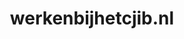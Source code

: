 ---
layout: post
title: "werkenbijhetcjib.nl"
internal_url: "/dutchgov/werkenbijhetcjib.nl.html"
subdomains_count: 1
all_subdomains_count: 1
urls_count: 1
ssl_rank: 0
http_rank: 89
url_link: /data/werkenbijhetcjib.nl/urls.txt
all_subdomains_link: /data/werkenbijhetcjib.nl/all_subdomains.txt
subdomains_link: /data/werkenbijhetcjib.nl/subdomains.txt
categories: dutchgov
---